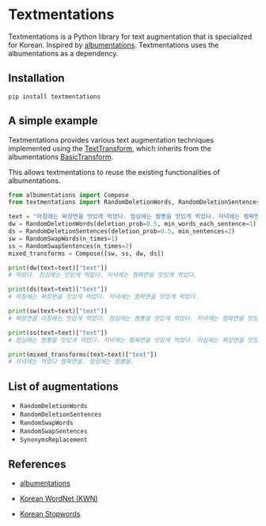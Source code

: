 # Textmentations

Textmentations is a Python library for text augmentation that is specialized for Korean. 
Inspired by [albumentations](https://github.com/albumentations-team/albumentations). 
Textmentations uses the albumentations as a dependency.

## Installation

```
pip install textmentations
```

## A simple example

Textmentations provides various text augmentation techniques implemented using the [TextTransform](https://github.com/Jaesu26/textmentations/blob/main/textmentations/core/transforms_interface.py#L17), 
which inherits from the albumentations [BasicTransform](https://github.com/albumentations-team/albumentations/blob/1.2.1/albumentations/core/transforms_interface.py#L54). 

This allows textmentations to reuse the existing functionalities of albumentations.

```python
from albumentations import Compose
from textmentations import RandomDeletionWords, RandomDeletionSentences, RandomSwapWords, RandomSwapSentences

text = "아침에는 짜장면을 맛있게 먹었다. 점심에는 짬뽕을 맛있게 먹었다. 저녁에는 짬짜면을 맛있게 먹었다."
dw = RandomDeletionWords(deletion_prob=0.5, min_words_each_sentence=1)
ds = RandomDeletionSentences(deletion_prob=0.5, min_sentences=2)
sw = RandomSwapWords(n_times=1)
ss = RandomSwapSentences(n_times=2)
mixed_transforms = Compose([sw, ss, dw, ds])

print(dw(text=text)["text"])
# 먹었다. 점심에는 맛있게 먹었다. 저녁에는 짬짜면을 맛있게 먹었다.

print(ds(text=text)["text"])
# 아침에는 짜장면을 맛있게 먹었다. 저녁에는 짬짜면을 맛있게 먹었다.

print(sw(text=text)["text"])
# 짜장면을 아침에는 맛있게 먹었다. 점심에는 짬뽕을 맛있게 먹었다. 저녁에는 짬짜면을 맛있게 먹었다.

print(ss(text=text)["text"])
# 점심에는 짬뽕을 맛있게 먹었다. 저녁에는 짬짜면을 맛있게 먹었다. 아침에는 짜장면을 맛있게 먹었다.

print(mixed_transforms(text=text)["text"])
# 저녁에는 먹었다 짬짜면을. 점심에는 짬뽕을.
```

## List of augmentations

- `RandomDeletionWords`
- `RandomDeletionSentences`
- `RandomSwapWords`
- `RandomSwapSentences`
- `SynonymsReplacement`

## References

- [albumentations](https://github.com/albumentations-team/albumentations)

- [Korean WordNet (KWN)](http://wordnet.kaist.ac.kr/)

- [Korean Stopwords](https://www.ranks.nl/stopwords/korean)